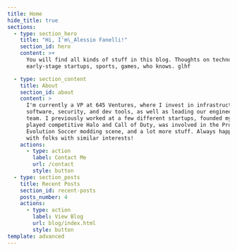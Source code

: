 ```yaml
---
title: Home
hide_title: true
sections:
  - type: section_hero
    title: "Hi, I'm\_Alessio Fanelli!"
    section_id: hero
    content: >+
      You will find all kinds of stuff in this blog. Thoughts on technology,
      early-stage startups, sports, games, who knows. glhf

  - type: section_content
    title: About
    section_id: about
    content: >
      I'm currently a VP at 645 Ventures, where I invest in infrastructure
      software, security, and dev tools, as well as leading our engineering
      team. I previously worked at a few different startups, founded my own,
      played competitive Halo and Call of Duty, was involved in the Pro
      Evolution Soccer modding scene, and a lot more stuff. Always happy to chat
      with folks with similar interests! 
    actions:
      - type: action
        label: Contact Me
        url: /contact
        style: button
  - type: section_posts
    title: Recent Posts
    section_id: recent-posts
    posts_number: 4
    actions:
      - type: action
        label: View Blog
        url: blog/index.html
        style: button
template: advanced
---
```


